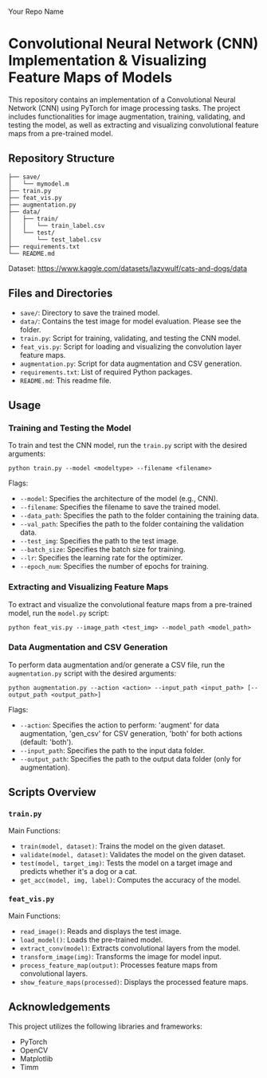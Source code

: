 Your Repo Name
# Convolutional Neural Network (CNN) Implementation & Visualizing Feature Maps of Models

This repository contains an implementation of a Convolutional Neural Network (CNN) using PyTorch for image processing tasks. The project includes functionalities for image augmentation, training, validating, and testing the model, as well as extracting and visualizing convolutional feature maps from a pre-trained model.

## Repository Structure
```
├── save/
│   └── mymodel.m
├── train.py
├── feat_vis.py
├── augmentation.py
├── data/
│   ├── train/
│   │   └── train_label.csv
│   └── test/
│       └── test_label.csv
├── requirements.txt
└── README.md
```
Dataset: https://www.kaggle.com/datasets/lazywulf/cats-and-dogs/data


## Files and Directories
- `save/`: Directory to save the trained model.
- `data/`: Contains the test image for model evaluation. Please see the folder.
- `train.py`: Script for training, validating, and testing the CNN model.
- `feat_vis.py`: Script for loading and visualizing the convolution layer feature maps.
- `augmentation.py`: Script for data augmentation and CSV generation.
- `requirements.txt`: List of required Python packages.
- `README.md`: This readme file.


## Usage
### Training and Testing the Model
To train and test the CNN model, run the `train.py` script with the desired arguments:
```
python train.py --model <modeltype> --filename <filename> 
```
Flags:
- `--model`: Specifies the architecture of the model (e.g., CNN).
- `--filename`: Specifies the filename to save the trained model.
- `--data_path`: Specifies the path to the folder containing the training data.
- `--val_path`: Specifies the path to the folder containing the validation data.
- `--test_img`: Specifies the path to the test image.
- `--batch_size`: Specifies the batch size for training.
- `--lr`: Specifies the learning rate for the optimizer.
- `--epoch_num`: Specifies the number of epochs for training.

### Extracting and Visualizing Feature Maps
To extract and visualize the convolutional feature maps from a pre-trained model, run the `model.py` script:
```
python feat_vis.py --image_path <test_img> --model_path <model_path>
```

### Data Augmentation and CSV Generation
To perform data augmentation and/or generate a CSV file, run the `augmentation.py` script with the desired arguments:
```
python augmentation.py --action <action> --input_path <input_path> [--output_path <output_path>]
```
Flags:
- `--action`: Specifies the action to perform: 'augment' for data augmentation, 'gen_csv' for CSV generation, 'both' for both actions (default: 'both').
- `--input_path`: Specifies the path to the input data folder.
- `--output_path`: Specifies the path to the output data folder (only for augmentation).


## Scripts Overview
### `train.py`
Main Functions:
- `train(model, dataset)`: Trains the model on the given dataset.
- `validate(model, dataset)`: Validates the model on the given dataset.
- `test(model, target_img)`: Tests the model on a target image and predicts whether it's a dog or a cat.
- `get_acc(model, img, label)`: Computes the accuracy of the model.

### `feat_vis.py`
Main Functions:
- `read_image()`: Reads and displays the test image.
- `load_model()`: Loads the pre-trained model.
- `extract_conv(model)`: Extracts convolutional layers from the model.
- `transform_image(img)`: Transforms the image for model input.
- `process_feature_map(output)`: Processes feature maps from convolutional layers.
- `show_feature_maps(processed)`: Displays the processed feature maps.


## Acknowledgements
This project utilizes the following libraries and frameworks:
- PyTorch
- OpenCV
- Matplotlib
- Timm
